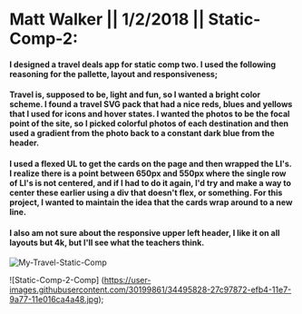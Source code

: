 # Matt Walker || 1/2/2018 || Static-Comp-2:

#### I designed a travel deals app for static comp two. I used the following reasoning for the pallette, layout and responsiveness;

#### Travel is, supposed to be, light and fun, so I wanted a bright color scheme. I found a travel SVG pack that had a nice reds, blues and yellows that I used for icons and hover states. I wanted the photos to be the focal point of the site, so I picked colorful photos of each destination and then used a gradient from the photo back to a constant dark blue from the header.

#### I used a flexed UL to get the cards on the page and then wrapped the LI's. I realize there is a point between 650px and 550px where the single row of LI's is not centered, and if I had to do it again, I'd try and make a way to center these earlier using a div that doesn't flex, or something. For this project, I wanted to maintain the idea that the cards wrap around to a new line.

#### I also am not sure about the responsive upper left header, I like it on all layouts but 4k, but I'll see what the teachers think.

![My-Travel-Static-Comp](https://user-images.githubusercontent.com/30199861/34495908-875272b2-efb4-11e7-84c2-1efdc306f051.png)

![Static-Comp-2-Comp] (https://user-images.githubusercontent.com/30199861/34495828-27c97872-efb4-11e7-9a77-11e016ca4a48.jpg);





